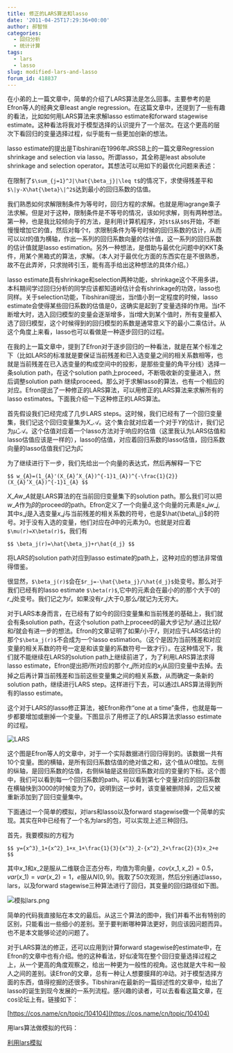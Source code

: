 ```yaml
---
title: 修正的LARS算法和lasso
date: '2011-04-25T17:29:36+00:00'
author: 郝智恒
categories:
  - 回归分析
  - 统计计算
tags:
  - lars
  - lasso
slug: modified-lars-and-lasso
forum_id: 418837
---
```


在小弟的上一篇文章中，简单的介绍了LARS算法是怎么回事。主要参考的是Efron等人的经典文章least angle regression。在这篇文章中，还提到了一些有趣的看法，比如如何用LARS算法来求解lasso estimate和forward stagewise estimate。这种看法将我对于模型选择的认识提升了一个层次。在这个更高的层次下看回归的变量选择过程，似乎能有一些更加创新的想法。

<!--more-->

lasso estimate的提出是Tibshirani在1996年JRSSB上的一篇文章Regression shrinkage and selection via lasso。所谓lasso，其全称是least absolute shrinkage and selection operator。其想法可以用如下的最优化问题来表述：

在限制了`$\sum_{j=1}^J|\hat{\beta_j}|\leq t$`的情况下，求使得残差平和`$\|y-X\hat{\beta}\|^2$`达到最小的回归系数的估值。

我们熟悉如何求解限制条件为等号时，回归方程的求解。也就是用lagrange乘子法求解。但是对于这种，限制条件是不等号的情况，该如何求解，则有两种想法。第一种，也是我比较倾向于的方法，是利用计算机程序，对`$t$`从`$0$`开始，不断慢慢增加它的值，然后对每个$t$，求限制条件为等号时候的回归系数的估计，从而可以以$t$的值为横轴，作出一系列的回归系数向量的估计值，这一系列的回归系数的估计值就是lasso estimation。另外一种想法，是借助与最优化问题中的KKT条件，用某个黑箱式的算法，求解。（本人对于最优化方面的东西实在是不很熟悉，故不在此弄斧，只求抛砖引玉，能有高手给出这种想法的具体介绍。）

lasso estimate具有shrinkage和selection两种功能，shrinkage这个不用多讲，本科期间学过回归分析的同学应该都知道岭估计会有shrinkage的功效，lasso也同样。关于selection功能，Tibshirani提出，当$t$值小到一定程度的时候，lasso estimate会使得某些回归系数的估值是$0$，这确实是起到了变量选择的作用。当$t$不断增大时，选入回归模型的变量会逐渐增多，当$t$增大到某个值时，所有变量都入选了回归模型，这个时候得到的回归模型的系数是通常意义下的最小二乘估计。从这个角度上来看，lasso也可以看做是一种逐步回归的过程。

在我的上一篇文章中，提到了Efron对于逐步回归的一种看法，就是在某个标准之下（比如LARS的标准就是要保证当前残差和已入选变量之间的相关系数相等，也就是当前残差在已入选变量的构成空间中的投影，是那些变量的角平分线）选择一条solution path，在这个solution path上proceed，不断吸收新的变量进入，然后调整solution path 继续proceed。那么对于求解lasso的算法，也有一个相应的对应。Efron提出了一种修正的LARS算法，可以用修正的LARS算法来求解所有的lasso estimates。下面我介绍一下这种修正的LARS算法。

首先假设我们已经完成了几步LARS steps。这时候，我们已经有了一个回归变量集，我们记这个回归变量集为$X\_{\mathscr{A}}$。这个集合就对应着一个对于$Y$的估计，我们记为$\hat{\mu}\_{\mathscr{A}}$。这个估值对应着一个lasso方法对于响应的估值（这里我认为LARS估值和lasso估值应该是一样的），lasso的估值，对应着回归系数的lasso估值，回归系数向量的lasso估值我们记为$\hat{\beta}$。

为了继续进行下一步，我们先给出一个向量的表达式，然后再解释一下它

`$$
w_{A}=(1_{A}'(X_{A}’X_{A})^{-1}1_{A})^{-\frac{1}{2}}(X_{A}’X_{A})^{-1}1_{A}
$$`

$X\_{A}w\_{A}$就是LARS算法的在当前回归变量集下的solution path。那么我们可以把$w\_{A}$作为$\beta$的proceed的path。Efron定义了一个向量$\hat{d}$,这个向量的元素是$s\_jw\_j$,其中$s\_j$是入选变量$x\_j$与当前残差的相关系数的符号，也是$\hat{\beta\_j}$的符号。对于没有入选的变量，他们对应在$\hat{d}$中的元素为0。也就是对应着 `$\mu(r)=X\beta(r)$`，我们有

`$$
  \beta_j(r)=\hat{\beta_j}+r\hat{d_j}
$$`

将LARS的solution path对应到lasso estimate的path上，这种对应的想法非常值得借鉴。

很显然，`$\beta_j(r)$`会在`$r_j=-\hat{\beta_j}/\hat{d_j}$`处变号。那么对于我们已经有的lasso estimate `$\beta(r)$`,它中的元素会在最小的的那个大于$0$的$r\_j$处变号。我们记之为$\bar{r}$。如果没有$r\_j$大于$0$,那么$\bar{r}$就记为无穷大。

对于LARS本身而言，在已经有了如今的回归变量集和当前残差的基础上，我们就会有条solution path，在这个solution path上proceed的最大步记为$\hat{r}$.通过比较$\hat{r}$和$\bar{r}$就会有进一步的想法。Efron的文章证明了如果$\bar{r}$小于$\hat{r}$，则对应于LARS估计的那个`$\beta_j(r)$`不会成为一个lasso estimation。（这个是因为当前残差和对应变量的相关系数的符号一定是和该变量的系数符号一致才行）。在这种情况下，我们就不能继续在LARS的solution path上继续前进了，为了利用LARS算法求得lasso estimate，Efron提出把$\bar{r}$所对应的那个$r\_j$所对应的$x_j$从回归变量中去掉。去掉之后再计算当前残差和当前这些变量集之间的相关系数，从而确定一条新的solution path，继续进行LARS step。这样进行下去，可以通过LARS算法得到所有的lasso estimate。

这个对于LARS的lasso修正算法，被Efron称作“one at a time”条件，也就是每一步都要增加或删掉一个变量。下图显示了用修正了的LARS算法求lasso estimate的过程。

![LARS](https://uploads.cosx.org/2011/04/LARS.png)

这个图是Efron等人的文章中，对于一个实际数据进行回归得到的。该数据一共有10个变量。图的横轴，是所有回归系数估值的绝对值之和，这个值从$0$增加。左侧的纵轴，是回归系数的估值，右侧纵轴是这些回归系数对应的变量的下标。这个图中，我们可以看到每一个回归系数的path。可以看到第七个变量对应的回归系数在横轴快到3000的时候变为了0，说明到这一步时，该变量被删除掉，之后又被重新添加到了回归变量集中。

下面通过一个简单的模拟，对lars和lasso以及forward stagewise做一个简单的实现。其实在R中已经有了一个名为lars的包，可以实现上述三种回归。

首先，我要模拟的方程为

`$$
  y={x^3}_1+{x^2}_1+x_1+\frac{1}{3}{x^3}_2-{x^2}_2+\frac{2}{3}x_2+e
$$`

其中$x\_1$和$x\_2$是服从二维联合正态分布，均值为零向量，$cov(x\_1,x\_2)=0.5$，$var(x\_1)=var(x\_2)=1$，$e$服从$N(0,9)$。我取了50次观测，然后分别通过lasso，lars，以及forward stagewise三种算法进行了回归，其变量的回归路径如下图。

![模拟lars.png](https://web.archive.org/web/20120602095612/https://cos.name/wp-content/uploads/2011/04/%E6%A8%A1%E6%8B%9Flars.png)

简单的代码我直接贴在本文的最后。从这三个算法的图中，我们并看不出有特别的区别，只能看出一些细小的差别。至于要判断哪种算法更好，则应该因问题而异。也不是本文能够论述的问题了。

对于LARS算法的修正，还可以应用到计算forward stagewise的estimate中，在Efron的文章中也有介绍。他的这种看法，好似凌驾在整个回归变量选择过程之上，从一个更高的角度观察之，给出一种更为一般性的视角。这也就是大牛和一般人之间的差别。读Efron的文章，总有一种让人想要膜拜的冲动。对于模型选择方面的东西，值得挖掘的还很多。Tibshirani在最新的一篇综述性的文章中，给出了lasso的诞生到现今发展的一系列流程。感兴趣的读者，可以去看看这篇文章，在cos论坛上有。链接如下：

[https://cos.name/cn/topic/104104](https://cos.name/cn/topic/104104)

用lars算法做模拟的代码：

[利用lars模拟](https://web.archive.org/web/20120528220843/http://cos.name/wp-content/uploads/2011/04/%E5%88%A9%E7%94%A8lars%E6%A8%A1%E6%8B%9F.txt)
